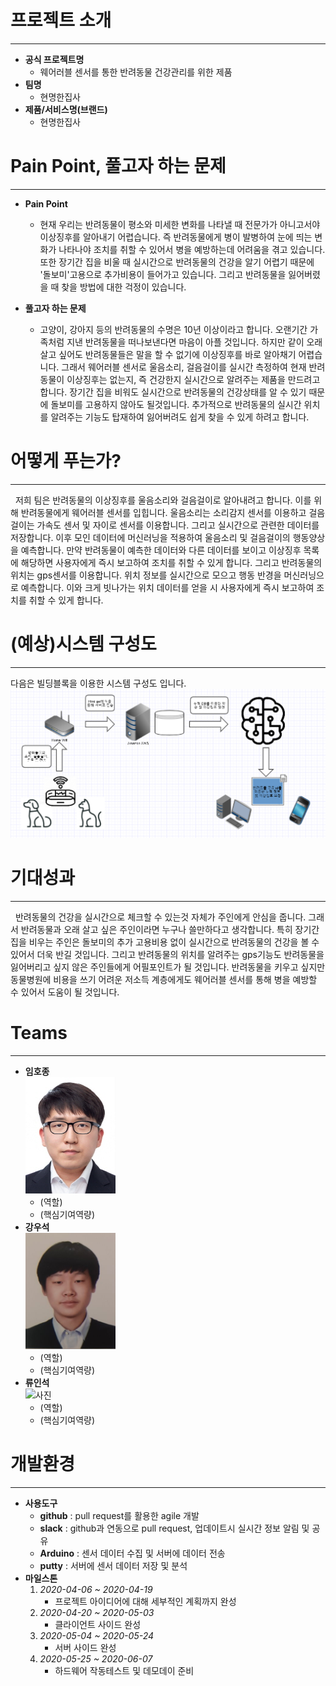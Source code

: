 # 프로젝트 소개
---
- **공식 프로젝트명**
    - 웨어러블 센서를 통한 반려동물 건강관리를 위한 제품
- **팀명**
    - 현명한집사
- **제품/서비스명(브랜드)**
    - 현명한집사

# Pain Point, 풀고자 하는 문제
---
- **Pain Point**
    - 현재 우리는 반려동물이 평소와 미세한 변화를 나타낼 때 전문가가 아니고서야 이상징후를 알아내기 어렵습니다. 즉 반려동물에게 병이 발병하여 눈에 띄는 변화가 나타나야 조치를 취할 수 있어서 병을 예방하는데 어려움을 겪고 있습니다. 또한 장기간 집을 비울 때 실시간으로 반려동물의 건강을 알기 어렵기 때문에 '돌보미'고용으로 추가비용이 들어가고 있습니다. 그리고 반려동물을 잃어버렸을 때 찾을 방법에 대한 걱정이 있습니다.

- **풀고자 하는 문제**
    - 고양이, 강아지 등의 반려동물의 수명은 10년 이상이라고 합니다. 오랜기간 가족처럼 지낸 반려동물을 떠나보낸다면 마음이 아플 것입니다. 하지만 같이 오래살고 싶어도 반려동물들은 말을 할 수 없기에 이상징후를 바로 알아채기 어렵습니다. 그래서 웨어러블 센서로 울음소리, 걸음걸이를 실시간 측정하여 현재 반려동물이 이상징후는 없는지, 즉 건강한지 실시간으로 알려주는 제품을 만드려고 합니다. 장기간 집을 비워도 실시간으로 반려동물의 건강상태를 알 수 있기 때문에 돌보미를 고용하지 않아도 될것입니다. 추가적으로 반려동물의 실시간 위치를 알려주는 기능도 탑재하여 잃어버려도 쉽게 찾을 수 있게 하려고 합니다.

# 어떻게 푸는가?
---
&nbsp;&nbsp;저희 팀은 반려동물의 이상징후를 울음소리와 걸음걸이로 알아내려고 합니다. 이를 위해 반려동물에게 웨어러블 센서를 입힙니다. 울음소리는 소리감지 센서를 이용하고 걸음걸이는 가속도 센서 및 자이로 센서를 이용합니다. 그리고 실시간으로 관련한 데이터를 저장합니다. 이후 모인 데이터에 머신러닝을 적용하여 울음소리 및 걸음걸이의 행동양상을 예측합니다. 만약 반려동물이 예측한 데이터와 다른 데이터를 보이고 이상징후 목록에 해당하면 사용자에게 즉시 보고하여 조치를 취할 수 있게 합니다. 그리고 반려동물의 위치는 gps센서를 이용합니다. 위치 정보를 실시간으로 모으고 행동 반경을 머신러닝으로 예측합니다. 이와 크게 빗나가는 위치 데이터를 얻을 시 사용자에게 즉시 보고하여 조치를 취할 수 있게 합니다.

# (예상)시스템 구성도
---
다음은 빌딩블록을 이용한 시스템 구성도 입니다.
<br>![시스템 구성도](./image/시스템구조도.png)
<!-- 시스템 구성도 사진 필요 -->
# 기대성과
---
&nbsp;&nbsp;반려동물의 건강을 실시간으로 체크할 수 있는것 자체가 주인에게 안심을 줍니다. 그래서 반려동물과 오래 살고 싶은 주인이라면 누구나 쓸만하다고 생각합니다. 특히 장기간 집을 비우는 주인은 돌보미의 추가 고용비용 없이 실시간으로 반려동물의 건강을 볼 수 있어서 더욱 반길 것입니다. 그리고 반려동물의 위치를 알려주는 gps기능도 반려동물을 잃어버리고 싶지 않은 주인들에게 어필포인트가 될 것입니다. 반려동물을 키우고 싶지만 동물병원에 비용을 쓰기 어려운 저소득 계층에게도 웨어러블 센서를 통해 병을 예방할 수 있어서 도움이 될 것입니다.

# Teams
---
- **임호종**
<br>![사진](./image/20151598임호종.png)
    - (역할)
    - (핵심기여역량)
- **강우석**
<br>![사진](./image/20151516강우석.PNG)
    - (역할)
    - (핵심기여역량)
- **류인석**
<br>![사진](./image/image.jpg)
    - (역할)
    - (핵심기여역량)
<!-- 역할에 committer 및 팀장 정하기 -->
<!-- 증명사진 필요 -->
<!-- 핵심기여역량은 팀에 어떤 역할로 헌신했는지 나타내는거 같음  -->

# 개발환경
---
- **사용도구**
  - **github** : pull request를 활용한 agile 개발
  - **slack** : github과 연동으로 pull request, 업데이트시 실시간 정보 알림 및 공유
  - **Arduino** : 센서 데이터 수집 및 서버에 데이터 전송
  - **putty** : 서버에 센서 데이터 저장 및 분석
- **마일스톤**
    1. *2020-04-06 ~ 2020-04-19*
        - 프로젝트 아이디어에 대해 세부적인 계획까지 완성
    2. *2020-04-20 ~ 2020-05-03*
        - 클라이언트 사이드 완성
    3. *2020-05-04 ~ 2020-05-24*
        - 서버 사이드 완성
    4. *2020-05-25 ~ 2020-06-07*
        - 하드웨어 작동테스트 및 데모데이 준비
